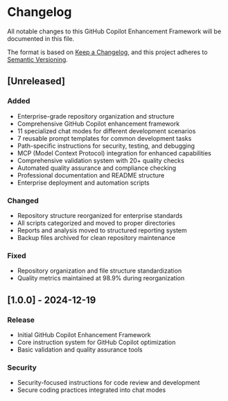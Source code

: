 # Changelog

All notable changes to this GitHub Copilot Enhancement Framework will be documented in this file.

The format is based on [Keep a Changelog](https://keepachangelog.com/en/1.0.0/),
and this project adheres to [Semantic Versioning](https://semver.org/spec/v2.0.0.html).

## [Unreleased]

### Added

- Enterprise-grade repository organization and structure
- Comprehensive GitHub Copilot enhancement framework
- 11 specialized chat modes for different development scenarios
- 7 reusable prompt templates for common development tasks
- Path-specific instructions for security, testing, and debugging
- MCP (Model Context Protocol) integration for enhanced capabilities
- Comprehensive validation system with 20+ quality checks
- Automated quality assurance and compliance checking
- Professional documentation and README structure
- Enterprise deployment and automation scripts

### Changed

- Repository structure reorganized for enterprise standards
- All scripts categorized and moved to proper directories
- Reports and analysis moved to structured reporting system
- Backup files archived for clean repository maintenance

### Fixed

- Repository organization and file structure standardization
- Quality metrics maintained at 98.9% during reorganization

## [1.0.0] - 2024-12-19

### Release

- Initial GitHub Copilot Enhancement Framework
- Core instruction system for GitHub Copilot optimization
- Basic validation and quality assurance tools

### Security

- Security-focused instructions for code review and development
- Secure coding practices integrated into chat modes
